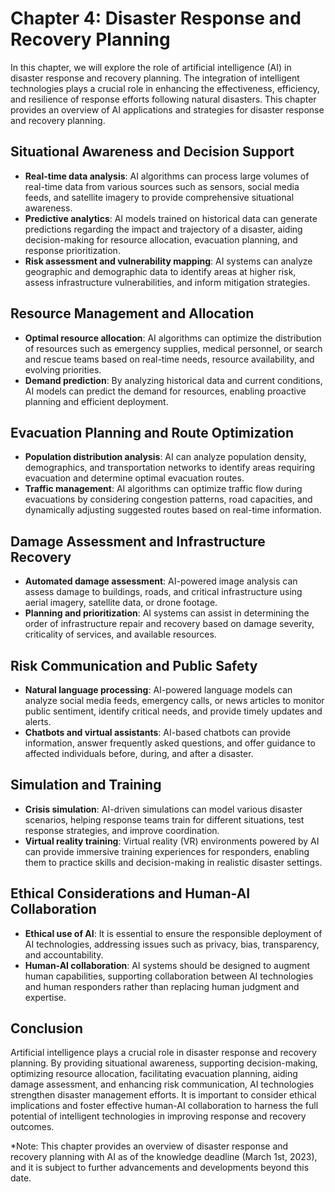Chapter 4: Disaster Response and Recovery Planning
==================================================

In this chapter, we will explore the role of artificial intelligence (AI) in disaster response and recovery planning. The integration of intelligent technologies plays a crucial role in enhancing the effectiveness, efficiency, and resilience of response efforts following natural disasters. This chapter provides an overview of AI applications and strategies for disaster response and recovery planning.

Situational Awareness and Decision Support
------------------------------------------

* **Real-time data analysis**: AI algorithms can process large volumes of real-time data from various sources such as sensors, social media feeds, and satellite imagery to provide comprehensive situational awareness.
* **Predictive analytics**: AI models trained on historical data can generate predictions regarding the impact and trajectory of a disaster, aiding decision-making for resource allocation, evacuation planning, and response prioritization.
* **Risk assessment and vulnerability mapping**: AI systems can analyze geographic and demographic data to identify areas at higher risk, assess infrastructure vulnerabilities, and inform mitigation strategies.

Resource Management and Allocation
----------------------------------

* **Optimal resource allocation**: AI algorithms can optimize the distribution of resources such as emergency supplies, medical personnel, or search and rescue teams based on real-time needs, resource availability, and evolving priorities.
* **Demand prediction**: By analyzing historical data and current conditions, AI models can predict the demand for resources, enabling proactive planning and efficient deployment.

Evacuation Planning and Route Optimization
------------------------------------------

* **Population distribution analysis**: AI can analyze population density, demographics, and transportation networks to identify areas requiring evacuation and determine optimal evacuation routes.
* **Traffic management**: AI algorithms can optimize traffic flow during evacuations by considering congestion patterns, road capacities, and dynamically adjusting suggested routes based on real-time information.

Damage Assessment and Infrastructure Recovery
---------------------------------------------

* **Automated damage assessment**: AI-powered image analysis can assess damage to buildings, roads, and critical infrastructure using aerial imagery, satellite data, or drone footage.
* **Planning and prioritization**: AI systems can assist in determining the order of infrastructure repair and recovery based on damage severity, criticality of services, and available resources.

Risk Communication and Public Safety
------------------------------------

* **Natural language processing**: AI-powered language models can analyze social media feeds, emergency calls, or news articles to monitor public sentiment, identify critical needs, and provide timely updates and alerts.
* **Chatbots and virtual assistants**: AI-based chatbots can provide information, answer frequently asked questions, and offer guidance to affected individuals before, during, and after a disaster.

Simulation and Training
-----------------------

* **Crisis simulation**: AI-driven simulations can model various disaster scenarios, helping response teams train for different situations, test response strategies, and improve coordination.
* **Virtual reality training**: Virtual reality (VR) environments powered by AI can provide immersive training experiences for responders, enabling them to practice skills and decision-making in realistic disaster settings.

Ethical Considerations and Human-AI Collaboration
-------------------------------------------------

* **Ethical use of AI**: It is essential to ensure the responsible deployment of AI technologies, addressing issues such as privacy, bias, transparency, and accountability.
* **Human-AI collaboration**: AI systems should be designed to augment human capabilities, supporting collaboration between AI technologies and human responders rather than replacing human judgment and expertise.

Conclusion
----------

Artificial intelligence plays a crucial role in disaster response and recovery planning. By providing situational awareness, supporting decision-making, optimizing resource allocation, facilitating evacuation planning, aiding damage assessment, and enhancing risk communication, AI technologies strengthen disaster management efforts. It is important to consider ethical implications and foster effective human-AI collaboration to harness the full potential of intelligent technologies in improving response and recovery outcomes.

\*Note: This chapter provides an overview of disaster response and recovery planning with AI as of the knowledge deadline (March 1st, 2023), and it is subject to further advancements and developments beyond this date.
